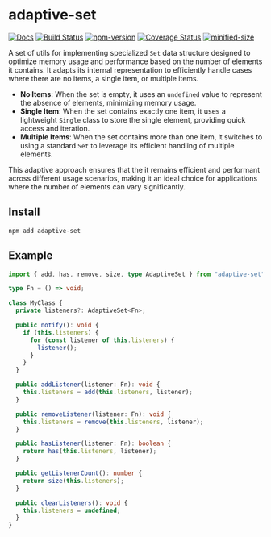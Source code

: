 # adaptive-set

[![Docs](https://img.shields.io/badge/Docs-read-%23fdf9f5)](https://crimx.github.io/adaptive-set)
[![Build Status](https://github.com/crimx/adaptive-set/actions/workflows/build.yml/badge.svg)](https://github.com/crimx/adaptive-set/actions/workflows/build.yml)
[![npm-version](https://img.shields.io/npm/v/adaptive-set.svg)](https://www.npmjs.com/package/adaptive-set)
[![Coverage Status](https://img.shields.io/coverallsCoverage/github/crimx/adaptive-set)](https://coveralls.io/github/crimx/adaptive-set)
[![minified-size](https://img.shields.io/bundlephobia/minzip/adaptive-set)](https://bundlephobia.com/package/adaptive-set)

A set of utils for implementing specialized `Set` data structure designed to optimize memory usage and performance based on the number of elements it contains.
It adapts its internal representation to efficiently handle cases where there are no items, a single item, or multiple items.

- **No Items**: When the set is empty, it uses an `undefined` value to represent the absence of elements, minimizing memory usage.
- **Single Item**: When the set contains exactly one item, it uses a lightweight `Single` class to store the single element, providing quick access and iteration.
- **Multiple Items**: When the set contains more than one item, it switches to using a standard `Set` to leverage its efficient handling of multiple elements.

This adaptive approach ensures that the it remains efficient and performant across different usage scenarios,
making it an ideal choice for applications where the number of elements can vary significantly.

## Install

```
npm add adaptive-set
```

## Example

```ts
import { add, has, remove, size, type AdaptiveSet } from "adaptive-set";

type Fn = () => void;

class MyClass {
  private listeners?: AdaptiveSet<Fn>;

  public notify(): void {
    if (this.listeners) {
      for (const listener of this.listeners) {
        listener();
      }
    }
  }

  public addListener(listener: Fn): void {
    this.listeners = add(this.listeners, listener);
  }

  public removeListener(listener: Fn): void {
    this.listeners = remove(this.listeners, listener);
  }

  public hasListener(listener: Fn): boolean {
    return has(this.listeners, listener);
  }

  public getListenerCount(): number {
    return size(this.listeners);
  }

  public clearListeners(): void {
    this.listeners = undefined;
  }
}
```
